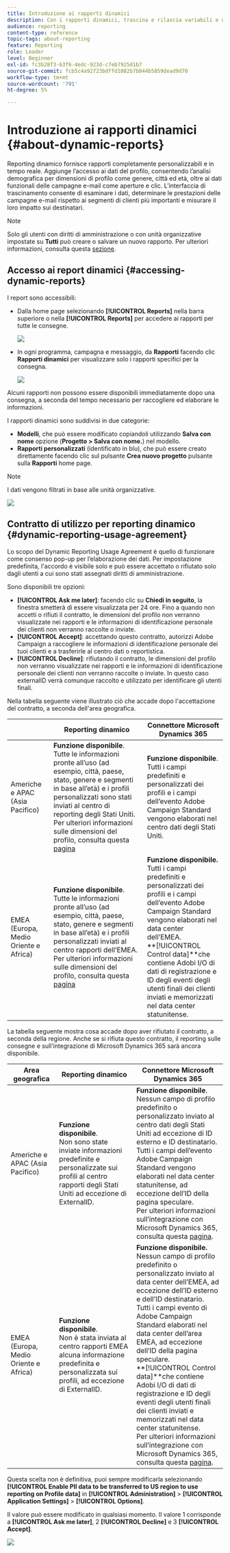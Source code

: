 ```yaml
---
title: Introduzione ai rapporti dinamici
description: Con i rapporti dinamici, trascina e rilascia variabili e dimensioni nell’ambiente a forma libera e analizza il successo delle campagne.
audience: reporting
content-type: reference
topic-tags: about-reporting
feature: Reporting
role: Leader
level: Beginner
exl-id: fc3b28f3-63f6-4edc-923d-c7eb7925d1b7
source-git-commit: fcb5c4a92f23bdffd1082b7b044b5859dead9d70
workflow-type: tm+mt
source-wordcount: '791'
ht-degree: 5%

---
```


# Introduzione ai rapporti dinamici {#about-dynamic-reports}

Reporting dinamico fornisce rapporti completamente personalizzabili e in tempo reale. Aggiunge l’accesso ai dati del profilo, consentendo l’analisi demografica per dimensioni di profilo come genere, città ed età, oltre ai dati funzionali delle campagne e-mail come aperture e clic. L’interfaccia di trascinamento consente di esaminare i dati, determinare le prestazioni delle campagne e-mail rispetto ai segmenti di clienti più importanti e misurare il loro impatto sui destinatari.

>[!NOTE]
>
>Solo gli utenti con diritti di amministrazione o con unità organizzative impostate su **Tutti** può creare o salvare un nuovo rapporto. Per ulteriori informazioni, consulta questa [sezione](../../administration/using/users-management.md).

## Accesso ai report dinamici {#accessing-dynamic-reports}

I report sono accessibili:

* Dalla home page selezionando **[!UICONTROL Reports]** nella barra superiore o nella **[!UICONTROL Reports]** per accedere ai rapporti per tutte le consegne.

   ![](assets/campaign_reports_access.png)

* In ogni programma, campagna e messaggio, da **Rapporti** facendo clic **Rapporti dinamici** per visualizzare solo i rapporti specifici per la consegna.

   ![](assets/campaign_reports_description.png)

Alcuni rapporti non possono essere disponibili immediatamente dopo una consegna, a seconda del tempo necessario per raccogliere ed elaborare le informazioni.

I rapporti dinamici sono suddivisi in due categorie:

* **Modelli**, che può essere modificato copiandoli utilizzando **Salva con nome** opzione (**Progetto > Salva con nome.**) nel modello.
* **Rapporti personalizzati** (identificato in blu), che può essere creato direttamente facendo clic sul pulsante **Crea nuovo progetto** pulsante sulla **Rapporti** home page.

>[!NOTE]
>
>I dati vengono filtrati in base alle unità organizzative.

![](assets/dynamic_report_overview.png)

## Contratto di utilizzo per reporting dinamico {#dynamic-reporting-usage-agreement}

Lo scopo del Dynamic Reporting Usage Agreement è quello di funzionare come consenso pop-up per l’elaborazione dei dati. Per impostazione predefinita, l&#39;accordo è visibile solo e può essere accettato o rifiutato solo dagli utenti a cui sono stati assegnati diritti di amministrazione.

Sono disponibili tre opzioni:

* **[!UICONTROL Ask me later]**: facendo clic su **Chiedi in seguito**, la finestra smetterà di essere visualizzata per 24 ore. Fino a quando non accetti o rifiuti il contratto, le dimensioni del profilo non verranno visualizzate nei rapporti e le informazioni di identificazione personale dei clienti non verranno raccolte o inviate.
* **[!UICONTROL Accept]**: accettando questo contratto, autorizzi Adobe Campaign a raccogliere le informazioni di identificazione personale dei tuoi clienti e a trasferirle al centro dati o reportistica.
* **[!UICONTROL Decline]**: rifiutando il contratto, le dimensioni del profilo non verranno visualizzate nei rapporti e le informazioni di identificazione personale dei clienti non verranno raccolte o inviate. In questo caso externalID verrà comunque raccolto e utilizzato per identificare gli utenti finali.

Nella tabella seguente viene illustrato ciò che accade dopo l&#39;accettazione del contratto, a seconda dell&#39;area geografica.

|  | Reporting dinamico | Connettore Microsoft Dynamics 365 |
|---|---|---|
| Americhe e APAC (Asia Pacifico) | **Funzione disponibile**. <br>Tutte le informazioni pronte all’uso (ad esempio, città, paese, stato, genere e segmenti in base all’età) e i profili personalizzati sono stati inviati al centro di reporting degli Stati Uniti. Per ulteriori informazioni sulle dimensioni del profilo, consulta questa [pagina](../../reporting/using/list-of-components-.md) | **Funzione disponibile**. <br>Tutti i campi predefiniti e personalizzati dei profili e i campi dell’evento Adobe Campaign Standard vengono elaborati nel centro dati degli Stati Uniti. |
| EMEA (Europa, Medio Oriente e Africa) | **Funzione disponibile**. <br>Tutte le informazioni pronte all’uso (ad esempio, città, paese, stato, genere e segmenti in base all’età) e i profili personalizzati inviati al centro rapporti dell’EMEA. Per ulteriori informazioni sulle dimensioni del profilo, consulta questa [pagina](../../reporting/using/list-of-components-.md) | **Funzione disponibile.** <br>Tutti i campi predefiniti e personalizzati dei profili e i campi dell’evento Adobe Campaign Standard vengono elaborati nel data center dell’EMEA. <br>**[!UICONTROL Control data]**che contiene Adobi I/O di dati di registrazione e ID degli eventi degli utenti finali dei clienti inviati e memorizzati nel data center statunitense. |

La tabella seguente mostra cosa accade dopo aver rifiutato il contratto, a seconda della regione. Anche se si rifiuta questo contratto, il reporting sulle consegne e sull’integrazione di Microsoft Dynamics 365 sarà ancora disponibile.

| Area geografica | Reporting dinamico | Connettore Microsoft Dynamics 365 |
|---|---|---|
| Americhe e APAC (Asia Pacifico) | **Funzione disponibile**. <br> Non sono state inviate informazioni predefinite e personalizzate sui profili al centro rapporti degli Stati Uniti ad eccezione di ExternalID. | **Funzione disponibile**. <br>Nessun campo di profilo predefinito o personalizzato inviato al centro dati degli Stati Uniti ad eccezione di ID esterno e ID destinatario. <br>Tutti i campi dell’evento Adobe Campaign Standard vengono elaborati nel data center statunitense, ad eccezione dell’ID della pagina speculare. <br>Per ulteriori informazioni sull’integrazione con Microsoft Dynamics 365, consulta questa [pagina](../../integrating/using/d365-acs-get-started.md). |
| EMEA (Europa, Medio Oriente e Africa) | **Funzione disponibile**. <br>Non è stata inviata al centro rapporti EMEA alcuna informazione predefinita e personalizzata sui profili, ad eccezione di ExternalID. | **Funzione disponibile.** <br>Nessun campo di profilo predefinito o personalizzato inviato al data center dell’EMEA, ad eccezione dell’ID esterno e dell’ID destinatario. <br>Tutti i campi evento di Adobe Campaign Standard elaborati nel data center dell’area EMEA, ad eccezione dell’ID della pagina speculare.  <br>**[!UICONTROL Control data]**che contiene Adobi I/O di dati di registrazione e ID degli eventi degli utenti finali dei clienti inviati e memorizzati nel data center statunitense.<br>Per ulteriori informazioni sull’integrazione con Microsoft Dynamics 365, consulta questa [pagina](../../integrating/using/d365-acs-get-started.md). |

Questa scelta non è definitiva, puoi sempre modificarla selezionando **[!UICONTROL Enable PII data to be transferred to US region to use reporting on Profile data]** in **[!UICONTROL Administration]** > **[!UICONTROL Application Settings]** > **[!UICONTROL Options]**.

Il valore può essere modificato in qualsiasi momento. Il valore 1 corrisponde a **[!UICONTROL Ask me later]**, 2 **[!UICONTROL Decline]** e 3 **[!UICONTROL Accept]**.

![](assets/pii_window_2.png)
